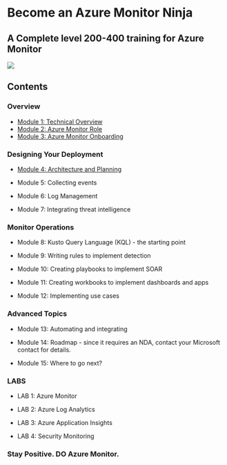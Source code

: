 # Become an Azure Monitor Ninja

## A Complete level 200-400 training for Azure Monitor 

<img src="https://github.com/eshlomo1/AzMON_Ninja.MD/blob/master/Media/AZMON_WS.png">

## Contents

### Overview

* [Module 1: Technical Overview](https://github.com/eshlomo1/Azure-Monitor-Ninja-Training.MD/blob/master/Overview/Technical%20overview.MD)
* [Module 2: Azure Monitor Role](https://github.com/eshlomo1/Azure-Monitor-Ninja-Training.MD/blob/master/Overview/Azure%20Monitor%20Role.MD)
* [Module 3: Azure Monitor Onboarding](https://github.com/eshlomo1/Azure-Monitor-Ninja-Training.MD/blob/master/Overview/Module%203:%20Azure%20Monitor%20Onboarding.MD)

### Designing Your Deployment

* [Module 4: Architecture and Planning](https://github.com/eshlomo1/Azure-Monitor-Ninja-Training.MD/blob/master/Designing%20Your%20Deployment/Module%204:%20Architecture%20and%20Planning.MD)

* Module 5: Collecting events

* Module 6: Log Management

* Module 7: Integrating threat intelligence

### Monitor Operations

* Module 8: Kusto Query Language (KQL) - the starting point

* Module 9: Writing rules to implement detection

* Module 10: Creating playbooks to implement SOAR

* Module 11: Creating workbooks to implement dashboards and apps

* Module 12: Implementing use cases

### Advanced Topics

* Module 13: Automating and integrating 

* Module 14: Roadmap - since it requires an NDA, contact your Microsoft contact for details.

* Module 15: Where to go next?

### LABS

* LAB 1: Azure Monitor

* LAB 2: Azure Log Analytics

* LAB 3: Azure Application Insights

* LAB 4: Security Monitoring

### Stay Positive. DO Azure Monitor.


